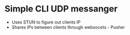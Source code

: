 # Simple CLI UDP messanger
- Uses STUN to figure out clients IP
- Shares IPs between clients through websocets - Pusher
